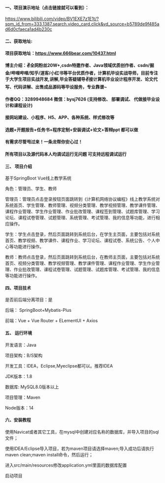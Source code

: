 

#### 一、项目演示地址（点击链接就可以看到）：
https://www.bilibili.com/video/BV1EXE7z1E1t/?spm_id_from=333.1387.search.video_card.click&vd_source=b5789de9f485ad6d0cfaeca1ad4b230c

#### 二、获取地址:

#### 项目获取地址：https://www.666bear.com/10437.html

**博主介绍：✌全网粉丝20W+,csdn特邀作者、Java领域优质创作者、csdn/掘金/哔哩哔哩/知乎/道客/小红书等平台优质作者，计算机毕设实战导师，目前专注于大学生项目实战开发,讲解,毕业答疑辅导✌接计算机毕业设计程序开发、论文代写、代码讲解、出售成品源码等毕设服务，专业靠谱~**

#### 作者QQ：3289948684 微信：bysj7626 (支持修改、 部署调试、 代做接毕业设计和课程设计)

#### 接网站建设、小程序、H5、APP、各种系统、样式修改等

#### 选题+开题报告+任务书+程序定制+安装调试+论文+答辩ppt 都可以做

#### 有需求尽管甩过来！一条龙帮你安心过！

#### 所有项目以及源代码本人均调试运行无问题 可支持远程调试运行


#### 三、 项目介绍

基于SpringBoot Vue线上教学系统

角色：管理员、学生、教师

管理员：管理员点击登录按钮页面跳转到《计算机网络协议编程》线上教学系统对系统首页、学生管理、教师管理、视频分类管理、教学视频管理、教学课件管理、课程作业管理、学生作业管理、作业批改管理、课程签到管理、试题库管理、学习论坛、课程试卷管理、试题管理、系统管理、考试管理、我的信息等功能，进行相应操作。

学生：学生点击登录，然后页面跳转到系统后台，在学生主页面，主要包括对系统首页、教学视频、教学课件、课程作业、学习论坛、课程试卷、系统公告、个人中心等功能进行操作。

教师：教师点击登录，然后页面跳转到系统后台，在教师主页面，主要包括对系统首页、视频分类管理、教学视频管理、教学课件管理、课程作业管理、学生作业管理、作业批改管理、课程试卷管理、试题管理、试题库管理、考试管理、我的信息等功能进行操作。

#### 四、项目技术

是否前后端分离项目：是

后端： SpringBoot+Mybatis-Plus

前端：Vue + Vue Router + ELementUI + Axios

#### 五、 运行环境

开发语言：Java

项目架构：B/S架构

开发工具：IDEA，Eclipse,Myeclipse都可以。推荐IDEA

JDK版本：1.8

数据库: MySQL8.0版本以上

项目管理：Maven

Node版本：14



#### 六、安装教程

使用Navicat或者其它工具，在mysql中创建对应名称的数据库，并导入项目的sql文件；

使用IDEA/Eclipse导入项目，若为maven项目请选择maven;导入成功后请执行maven clean;maven install命令，然后运行；

进入src/main/resources修改application.yml里面的数据库配置

启动项目

